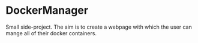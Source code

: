 # DockerManager
Small side-project. The aim is to create a webpage with which the user can mange all of their docker containers.
